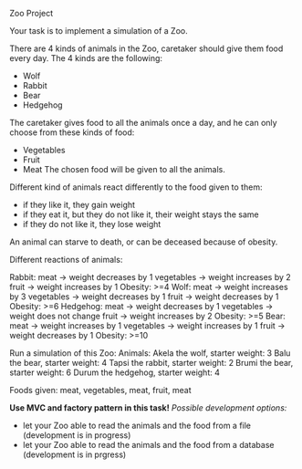 Zoo Project

Your task is to implement a simulation of a Zoo.

There are 4 kinds of animals in the Zoo, caretaker should give them 
food every day.
The 4 kinds are the following:
 - Wolf
 - Rabbit
 - Bear
 - Hedgehog

The caretaker gives food to all the animals once a day, and he can only choose
from these kinds of food:
 - Vegetables
 - Fruit
 - Meat
The chosen food will be given to all the animals.
   
Different kind of animals react differently to the food given to them:
 - if they like it, they gain weight
 - if they eat it, but they do not like it, their weight stays the same
 - if they do not like it, they lose weight

An animal can starve to death, or can be deceased because of obesity.

Different reactions of animals:

Rabbit: 
    meat -> weight decreases by 1
    vegetables -> weight increases by 2
    fruit -> weight increases by 1
    Obesity: >=4
Wolf:
    meat -> weight increases by 3
    vegetables -> weight decreases by 1
    fruit -> weight decreases by 1
    Obesity: >=6
Hedgehog:
    meat -> weight decreases by 1
    vegetables -> weight does not change
    fruit -> weight increases by 2
    Obesity: >=5
Bear:
    meat -> weight increases by 1
    vegetables -> weight increases by 1
    fruit -> weight decreases by 1
    Obesity: >=10

Run a simulation of this Zoo:
Animals:
Akela the wolf, starter weight: 3
Balu the bear, starter weight: 4
Tapsi the rabbit, starter weight: 2
Brumi the bear, starter weight: 6
Durum the hedgehog, starter weight: 4

Foods given: meat, vegetables, meat, fruit, meat

**Use MVC and factory pattern in this task!**
_Possible development options:_
 - let your Zoo able to read the animals and the food from a file (development is in progress)
 - let your Zoo able to read the animals and the food from a database (development is in prgress)
